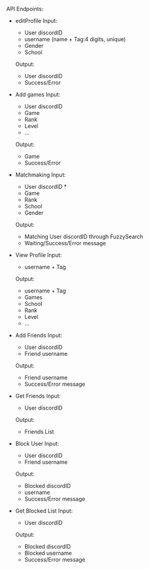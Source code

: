 API Endpoints:

- editProfile
    Input:
    + User discordID
    + username (name + Tag:4 digits, unique)
    + Gender
    + School

    Output:
    + User discordID
    + Success/Error

- Add games
    Input:
    + User discordID
    + Game
    + Rank
    + Level 
    + ...

    Output:
    + Game
    + Success/Error

- Matchmaking
    Input:
    + User discordID *
    + Game
    + Rank
    + School
    + Gender

    Output:
    + Matching User discordID through FuzzySearch
    + Waiting/Success/Error message

- View Profile
    Input:
    + username + Tag

    Output:
    + username + Tag
    + Games
    + School
    + Rank
    + Level
    + ...

- Add Friends
    Input:
    + User discordID
    + Friend username

    Output:
    + Friend username
    + Success/Error message

- Get Friends
    Input:
    + User discordID

    Output:
    + Friends List

- Block User
    Input:
    + User discordID
    + Friend username

    Output:
    + Blocked discordID
    + username
    + Success/Error message

- Get Blocked List
    Input:
    + User discordID

    Output:
    + Blocked discordID
    + Blocked username
    + Success/Error message